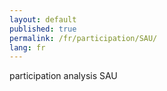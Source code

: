 ```yaml
---
layout: default
published: true
permalink: /fr/participation/SAU/
lang: fr
---
```


participation analysis SAU
